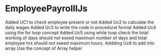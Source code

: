# EmployeePayrolllJs
Added UC1 to check employee present or not
Added Uc2 to calculate the daily wages 
Added Uc3 to write the code in procedural format
Added Uc4 using the for loop concept
Added Uc5 using while loop check the total working of days should not exeed maximum number of days and total employee hrs should not exeed maximum hours.
Addding Uc6 to add into array
Use the concept of Array helper

